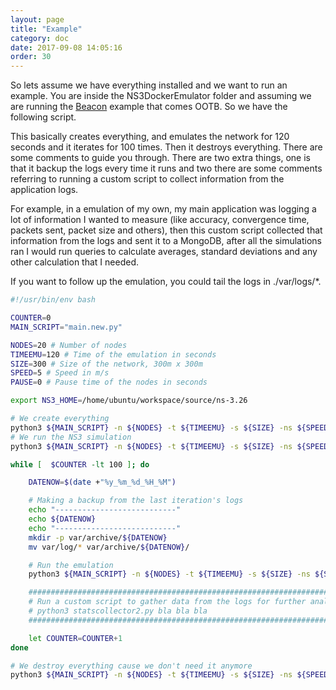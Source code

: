 ```yaml
---
layout: page
title: "Example"
category: doc
date: 2017-09-08 14:05:16
order: 30
---
```


So lets assume we have everything installed and we want to run an example.
You are inside the NS3DockerEmulator folder and assuming we are running the [Beacon](https://github.com/chepeftw/Beacon) example that comes OOTB.
So we have the following script.

This basically creates everything, and emulates the network for 120 seconds and it iterates for 100 times.
Then it destroys everything.
There are some comments to guide you through.
There are two extra things, one is that it backup the logs every time it runs and two there are some comments referring to running a custom script to collect information from the application logs.

For example, in a emulation of my own, my main application was logging a lot of information I wanted to measure (like accuracy, convergence time, packets sent, packet size and others), then this custom script collected that information from the logs and sent it to a MongoDB, after all the simulations ran I would run queries to calculate averages, standard deviations and any other calculation that I needed.

If you want to follow up the emulation, you could tail the logs in ./var/logs/\*.

```bash
#!/usr/bin/env bash

COUNTER=0
MAIN_SCRIPT="main.new.py"

NODES=20 # Number of nodes
TIMEEMU=120 # Time of the emulation in seconds
SIZE=300 # Size of the network, 300m x 300m
SPEED=5 # Speed in m/s
PAUSE=0 # Pause time of the nodes in seconds

export NS3_HOME=/home/ubuntu/workspace/source/ns-3.26

# We create everything
python3 ${MAIN_SCRIPT} -n ${NODES} -t ${TIMEEMU} -s ${SIZE} -ns ${SPEED} -np ${PAUSE} create
# We run the NS3 simulation
python3 ${MAIN_SCRIPT} -n ${NODES} -t ${TIMEEMU} -s ${SIZE} -ns ${SPEED} -np ${PAUSE} ns3

while [  $COUNTER -lt 100 ]; do

    DATENOW=$(date +"%y_%m_%d_%H_%M")

    # Making a backup from the last iteration's logs
    echo "---------------------------"
    echo ${DATENOW}
    echo "---------------------------"
    mkdir -p var/archive/${DATENOW}
    mv var/log/* var/archive/${DATENOW}/

    # Run the emulation
    python3 ${MAIN_SCRIPT} -n ${NODES} -t ${TIMEEMU} -s ${SIZE} -ns ${SPEED} -np ${PAUSE} emulation

    ####################################################################
    # Run a custom script to gather data from the logs for further analysis
    # python3 statscollector2.py bla bla bla
    ####################################################################

	let COUNTER=COUNTER+1
done

# We destroy everything cause we don't need it anymore
python3 ${MAIN_SCRIPT} -n ${NODES} -t ${TIMEEMU} -s ${SIZE} -ns ${SPEED} -np ${PAUSE} destroy
```
